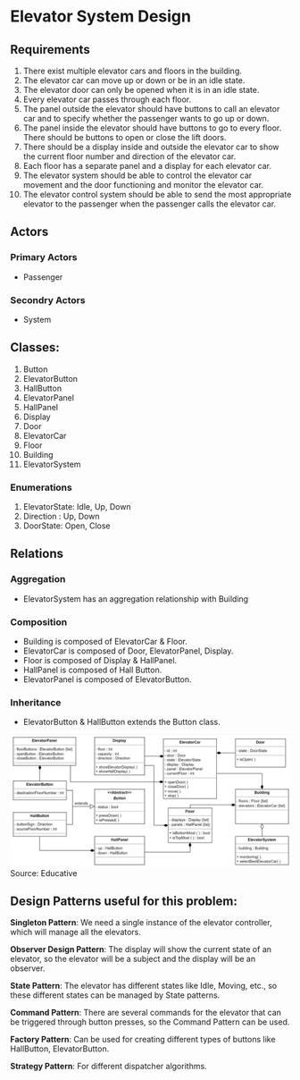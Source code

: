 # Elevator System Design 

## Requirements
1) There exist multiple elevator cars and floors in the building.
2) The elevator car can move up or down or be in an idle state.
3) The elevator door can only be opened when it is in an idle state.
4) Every elevator car passes through each floor.
5) The panel outside the elevator should have buttons to call an elevator car and to specify whether the passenger wants to go up or down.
6) The panel inside the elevator should have buttons to go to every floor. There should be buttons to open or close the lift doors.
7) There should be a display inside and outside the elevator car to show the current floor number and direction of the elevator car.
8) Each floor has a separate panel and a display for each elevator car.
9) The elevator system should be able to control the elevator car movement and the door functioning and monitor the elevator car.
10) The elevator control system should be able to send the most appropriate elevator to the passenger when the passenger calls the elevator car.

## Actors

### Primary Actors
- Passenger

### Secondry Actors
- System

## Classes:

1) Button
2) ElevatorButton
3) HallButton
4) ElevatorPanel
5) HallPanel
6) Display
7) Door
8) ElevatorCar
9) Floor
10) Building
11) ElevatorSystem

### Enumerations
1) ElevatorState: Idle, Up, Down
2) Direction : Up, Down
3) DoorState: Open, Close 

## Relations 
### Aggregation
- ElevatorSystem has an aggregation relationship with Building

### Composition
- Building is composed of ElevatorCar & Floor.
- ElevatorCar is composed of Door, ElevatorPanel, Display.
- Floor is composed of Display & HallPanel.
- HallPanel is composed of Hall Button.
- ElevatorPanel is composed of ElevatorButton.

### Inheritance
- ElevatorButton & HallButton extends the Button class.

![Elevator System Class Diagram](assests/elevator.JPG) Source: Educative
## Design Patterns useful for this problem:

**Singleton Pattern**: We need a single instance of the elevator controller, which will manage all the elevators.

**Observer Design Pattern**: The display will show the current state of an elevator, so the elevator will be a subject and the display will be an observer.

**State Pattern**: The elevator has different states like Idle, Moving, etc., so these different states can be managed by State patterns.

**Command Pattern**: There are several commands for the elevator that can be triggered through button presses, so the Command Pattern can be used.

**Factory Pattern**: Can be used for creating different types of buttons like HallButton, ElevatorButton.

**Strategy Pattern**: For different dispatcher algorithms.




